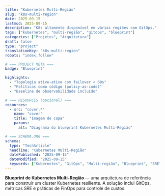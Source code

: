 ```yaml
---
title: "Kubernetes Multi-Região"
slug: "k8s-multi-region"
date: 2025-09-15
lastmod: 2025-09-15
description: "K8s altamente disponível em várias regiões com GitOps."
tags: ["kubernetes", "multi-região", "gitops", "blueprint"]
categories: ["Projetos", "Arquitetura"]
draft: false
type: "project"
translationKey: "k8s-multi-region"
robots: "index,follow"

# === PROJECT META ===
badge: "Blueprint"

highlights:
  - "Topologia ativo-ativo com failover < 60s"
  - "Políticas como código (policy-as-code)"
  - "Baseline de observabilidade incluído"

# === RESOURCES (opcional) ===
resources:
  - src: "cover.*"
    name: "cover"
    title: "Imagem de capa"
    params:
      alt: "Diagrama do blueprint Kubernetes Multi-Região"

# === SCHEMA.ORG ===
schema:
  type: "TechArticle"
  headline: "Kubernetes Multi-Região"
  datePublished: "2025-09-15"
  dateModified: "2025-09-15"
  keywords: ["Kubernetes", "GitOps", "Multi-região", "Blueprint", "SRE", "FinOps"]
---
```


**Blueprint de Kubernetes Multi-Região** — uma arquitetura de referência para construir um cluster Kubernetes resiliente.
A solução inclui GitOps, métricas SRE e práticas de FinOps para controle de custos.
